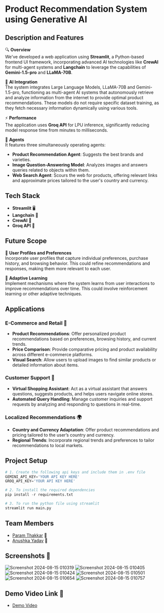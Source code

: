 # Product Recommendation System using Generative AI

## Description and Features

🔍 **Overview**  
We've developed a web application using **Streamlit**, a Python-based frontend UI framework, incorporating advanced AI technologies like **CrewAI** for multi-agent systems and **Langchain** to leverage the capabilities of **Gemini-1.5-pro** and **LLaMA-70B**.

🤖 **AI Integration**  
The system integrates Large Language Models, LLaMA-70B and Gemini-1.5-pro, functioning as multi-agent AI systems that autonomously retrieve and analyze information from the internet to provide optimal product recommendations. These models do not require specific dataset training, as they fetch necessary information dynamically using various tools.

⚡ **Performance**  
The application uses **Groq API** for LPU inference, significantly reducing model response time from minutes to milliseconds.

👥 **Agents**  
It features three simultaneously operating agents:
- **Product Recommendation Agent**: Suggests the best brands and varieties.
- **Image Question-Answering Model**: Analyzes images and answers queries related to objects within them.
- **Web Search Agent**: Scours the web for products, offering relevant links and approximate prices tailored to the user's country and currency.

## Tech Stack

- **Streamlit** 🖥️
- **Langchain** 🔗
- **CrewAI** 🤝
- **Groq API** 🚀

## Future Scope

🔧 **User Profiles and Preferences**  
Incorporate user profiles that capture individual preferences, purchase history, and browsing behavior. This could refine recommendations and responses, making them more relevant to each user.

🔄 **Adaptive Learning**  
Implement mechanisms where the system learns from user interactions to improve recommendations over time. This could involve reinforcement learning or other adaptive techniques.

## Applications

### E-Commerce and Retail 🛒

- **Product Recommendations**: Offer personalized product recommendations based on preferences, browsing history, and current trends.
- **Price Comparison**: Provide comparative pricing and product availability across different e-commerce platforms.
- **Visual Search**: Allow users to upload images to find similar products or detailed information about items.

### Customer Support 🤖

- **Virtual Shopping Assistant**: Act as a virtual assistant that answers questions, suggests products, and helps users navigate online stores.
- **Automated Query Handling**: Manage customer inquiries and support requests by analyzing and responding to questions in real-time.

### Localized Recommendations 🌍

- **Country and Currency Adaptation**: Offer product recommendations and pricing tailored to the user’s country and currency.
- **Regional Trends**: Incorporate regional trends and preferences to tailor recommendations to local markets.

## Project Setup
```python
# 1. Create the following api keys and include them in .env file
GEMINI_API_KEY='YOUR API KEY HERE'
GROQ_API_KEY='YOUR API KEY HERE'
```

```python
# 2. To install the required dependencies
pip install -r requirements.txt
```
```python
# 3. To run the python file using streamlit
streamlit run main.py
```

## Team Members

- [Param Thakkar](https://github.com/ParamThakkar123) 👤
- [Anushka Yadav](https://github.com/2412anushka) 👤

## Screenshots 📸
![Screenshot 2024-08-15 010319](https://github.com/user-attachments/assets/b994cb9a-a09b-478c-8f8b-5840ed7554fe)
![Screenshot 2024-08-15 010405](https://github.com/user-attachments/assets/b9952192-923e-4972-a2b4-fbdac17991d1)
![Screenshot 2024-08-15 010424](https://github.com/user-attachments/assets/c7603f4b-0e2a-47a6-af47-cce3bab23b76)
![Screenshot 2024-08-15 010501](https://github.com/user-attachments/assets/4b2b55a4-ae5a-470e-a44a-39b7cd82197c)
![Screenshot 2024-08-15 010654](https://github.com/user-attachments/assets/5d94d40e-4e43-4fe3-abe3-f9667ff4b4e9)
![Screenshot 2024-08-15 010757](https://github.com/user-attachments/assets/69020b87-71e2-489b-8793-752c9b882955)

## Demo Video Link 🎥

- [Demo Video](https://youtu.be/Yuke-ewHlcg)
